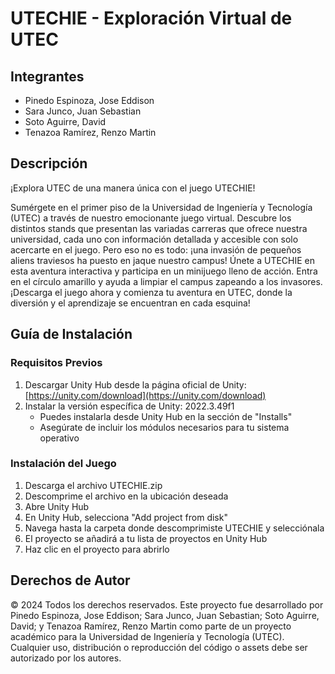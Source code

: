 # UTECHIE - Exploración Virtual de UTEC

## Integrantes
- Pinedo Espinoza, Jose Eddison
- Sara Junco, Juan Sebastian
- Soto Aguirre, David
- Tenazoa Ramírez, Renzo Martin

## Descripción

¡Explora UTEC de una manera única con el juego UTECHIE!

Sumérgete en el primer piso de la Universidad de Ingeniería y Tecnología (UTEC) a través de nuestro emocionante juego virtual. Descubre los distintos stands que presentan las variadas carreras que ofrece nuestra universidad, cada uno con información detallada y accesible con solo acercarte en el juego. Pero eso no es todo: ¡una invasión de pequeños aliens traviesos ha puesto en jaque nuestro campus! Únete a UTECHIE en esta aventura interactiva y participa en un minijuego lleno de acción. Entra en el círculo amarillo y ayuda a limpiar el campus zapeando a los invasores. ¡Descarga el juego ahora y comienza tu aventura en UTEC, donde la diversión y el aprendizaje se encuentran en cada esquina!

## Guía de Instalación

### Requisitos Previos
1. Descargar Unity Hub desde la página oficial de Unity: [https://unity.com/download](https://unity.com/download)
2. Instalar la versión específica de Unity: 2022.3.49f1
   - Puedes instalarla desde Unity Hub en la sección de "Installs"
   - Asegúrate de incluir los módulos necesarios para tu sistema operativo

### Instalación del Juego
1. Descarga el archivo UTECHIE.zip
2. Descomprime el archivo en la ubicación deseada
3. Abre Unity Hub
4. En Unity Hub, selecciona "Add project from disk"
5. Navega hasta la carpeta donde descomprimiste UTECHIE y selecciónala
6. El proyecto se añadirá a tu lista de proyectos en Unity Hub
7. Haz clic en el proyecto para abrirlo

## Derechos de Autor

© 2024 Todos los derechos reservados. Este proyecto fue desarrollado por Pinedo Espinoza, Jose Eddison; Sara Junco, Juan Sebastian; Soto Aguirre, David; y Tenazoa Ramírez, Renzo Martin como parte de un proyecto académico para la Universidad de Ingeniería y Tecnología (UTEC). Cualquier uso, distribución o reproducción del código o assets debe ser autorizado por los autores.
